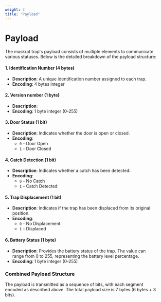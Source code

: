 ```yaml
---
weight: 3
title: "Payload"
---
```


# Payload

The muskrat trap's payload consists of multiple elements to communicate various statuses. Below is the detailed breakdown of the payload structure:

#### 1. Identification Number (4 bytes)
- **Description**: A unique identification number assigned to each trap.
- **Encoding**: 4 bytes integer

#### 2. Version number (1 byte)
- **Description**: 
- **Encoding**: 1 byte integer (0-255)

#### 3. Door Status (1 bit)
- **Description**: Indicates whether the door is open or closed.
- **Encoding**: 
  - `0` - Door Open
  - `1` - Door Closed

#### 4. Catch Detection (1 bit)
- **Description**: Indicates whether a catch has been detected.
- **Encoding**: 
  - `0` - No Catch
  - `1` - Catch Detected

#### 5. Trap Displacement (1 bit)
- **Description**: Indicates if the trap has been displaced from its original position.
- **Encoding**: 
  - `0` - No Displacement
  - `1` - Displaced

#### 6. Battery Status (1 byte)
- **Description**: Provides the battery status of the trap. The value can range from 0 to 255, representing the battery level percentage.
- **Encoding**: 1 byte integer (0-255)


### Combined Payload Structure
The payload is transmitted as a sequence of bits, with each segment encoded as described above. The total payload size
is 7 bytes (6 bytes + 3 bits).